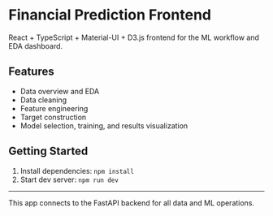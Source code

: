 # Financial Prediction Frontend

React + TypeScript + Material-UI + D3.js frontend for the ML workflow and EDA dashboard.

## Features
- Data overview and EDA
- Data cleaning
- Feature engineering
- Target construction
- Model selection, training, and results visualization

## Getting Started
1. Install dependencies: `npm install`
2. Start dev server: `npm run dev`

---

This app connects to the FastAPI backend for all data and ML operations.

